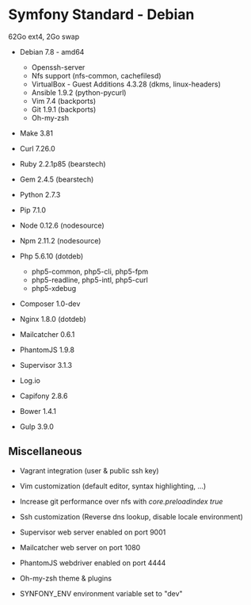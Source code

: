 # Symfony Standard - Debian #

62Go ext4, 2Go swap

 * Debian 7.8 - amd64
   * Openssh-server
   * Nfs support (nfs-common, cachefilesd)
   * VirtualBox - Guest Additions 4.3.28 (dkms, linux-headers)
   * Ansible 1.9.2 (python-pycurl)
   * Vim 7.4 (backports)
   * Git 1.9.1 (backports)
   * Oh-my-zsh

 * Make 3.81
 * Curl 7.26.0
 * Ruby 2.2.1p85 (bearstech)
 * Gem 2.4.5 (bearstech)
 * Python 2.7.3
 * Pip 7.1.0
 * Node 0.12.6 (nodesource)
 * Npm 2.11.2 (nodesource)
 * Php 5.6.10 (dotdeb)
   * php5-common, php5-cli, php5-fpm
   * php5-readline, php5-intl, php5-curl
   * php5-xdebug
 * Composer 1.0-dev
 * Nginx 1.8.0 (dotdeb)
 * Mailcatcher 0.6.1
 * PhantomJS 1.9.8
 * Supervisor 3.1.3
 * Log.io
 * Capifony 2.8.6
 * Bower 1.4.1
 * Gulp 3.9.0

## Miscellaneous ##

 * Vagrant integration (user & public ssh key)
 * Vim customization (default editor, syntax highlighting, ...)
 * Increase git performance over nfs with *core.preloadindex true*

 * Ssh customization (Reverse dns lookup, disable locale environment)
 * Supervisor web server enabled on port 9001
 * Mailcatcher web server on port 1080
 * PhantomJS webdriver enabled on port 4444
 * Oh-my-zsh theme & plugins
 * SYNFONY_ENV environment variable set to "dev"
